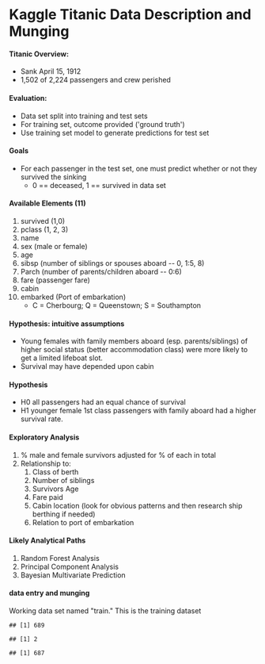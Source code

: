 Kaggle Titanic Data Description and Munging
========================================================

#### Titanic Overview: 
* Sank April 15, 1912
* 1,502 of 2,224 passengers and crew perished

#### Evaluation: 
* Data set split into training and test sets
* For training set, outcome provided ('ground truth')
* Use training set model to generate predictions for test set 

#### Goals
* For each passenger in the test set, one must predict whether or not they survived the sinking
	* 0 == deceased, 1 == survived in data set
	
#### Available Elements (11)
1. survived (1,0)
2. pclass (1, 2, 3)
3. name
4. sex (male or female)
5. age
6. sibsp (number of siblings or spouses aboard -- 0, 1:5, 8)
7. Parch (number of parents/children aboard -- 0:6)
8. fare (passenger fare)
9. cabin 
10. embarked (Port of embarkation)
	* C = Cherbourg; Q = Queenstown; S = Southampton 
	
#### Hypothesis: intuitive assumptions
* Young females with family members aboard (esp. parents/siblings) of higher social status (better accommodation class) were more likely to get a limited lifeboat slot. 
* Survival may have depended upon cabin

#### Hypothesis
* H0 all passengers had an equal chance of survival
* H1 younger female 1st class passengers with family aboard had a higher survival rate. 

#### Exploratory Analysis 
1. % male and female survivors adjusted for % of each in total
2. Relationship to: 
	1. Class of berth
	2. Number of siblings
	3. Survivors Age
	4. Fare paid
	5. Cabin location (look for obvious patterns and then research ship berthing if needed)
	6. Relation to port of embarkation
	
#### Likely Analytical Paths
1. Random Forest Analysis
2. Principal Component Analysis
3. Bayesian Multivariate Prediction 

#### data entry and munging


Working data set named "train." This is the training dataset
<!-- deal with blank variables -->

```
## [1] 689
```

```
## [1] 2
```

```
## [1] 687
```


